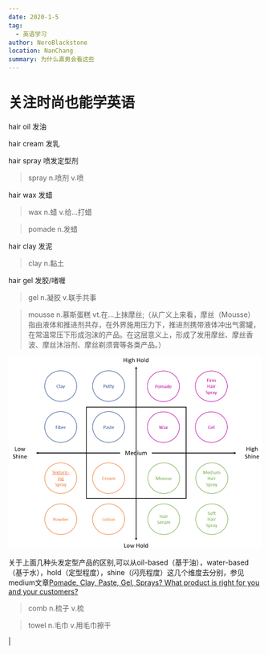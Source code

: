 ```yaml
---
date: 2020-1-5
tag: 
  - 英语学习
author: NeroBlackstone
location: NanChang
summary: 为什么直男会看这些
---
```


# 关注时尚也能学英语

hair oil 发油

hair cream 发乳

hair spray 喷发定型剂
>spray n.喷剂 v.喷 

hair wax 发蜡

>wax n.蜡 v.给…打蜡

>pomade n.发蜡


hair clay 发泥
>clay n.黏土

hair gel 发胶/啫喱
>gel n.凝胶 v.联手共事

>mousse n.慕斯蛋糕 vt.在…上抹摩丝;（从广义上来看，摩丝（Mousse）指由液体和推进剂共存，在外界施用压力下，推进剂携带液体冲出气雾罐，在常温常压下形成泡沫的产品。在这层意义上，形成了发用摩丝、摩丝香波、摩丝沐浴剂、摩丝剃须膏等各类产品。）

![hair products](./img/hair-product.png)

关于上面几种头发定型产品的区别,可以从oil-based（基于油），water-based（基于水），hold（定型程度），shine（闪亮程度）这几个维度去分别，参见medium文章[Pomade, Clay, Paste, Gel, Sprays? What product is right for you and your customers?](https://medium.com/@petraprivatelabel/pomade-clay-paste-gel-sprays-what-product-is-right-for-you-and-your-customers-57cbb9d76988)

>comb n.梳子 v.梳

>towel n.毛巾 v.用毛巾擦干

|
